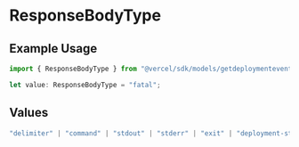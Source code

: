 # ResponseBodyType

## Example Usage

```typescript
import { ResponseBodyType } from "@vercel/sdk/models/getdeploymenteventsop.js";

let value: ResponseBodyType = "fatal";
```

## Values

```typescript
"delimiter" | "command" | "stdout" | "stderr" | "exit" | "deployment-state" | "middleware" | "middleware-invocation" | "edge-function-invocation" | "metric" | "report" | "fatal"
```
